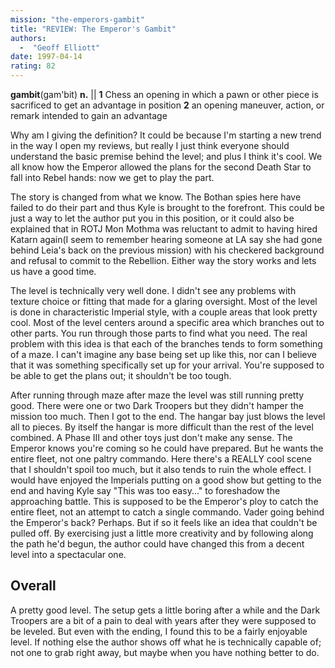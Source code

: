 ```yaml
---
mission: "the-emperors-gambit"
title: "REVIEW: The Emperor's Gambit"
authors: 
  -  "Geoff Elliott"
date: 1997-04-14
rating: 82
---
```


**gambit**(gam'bit) **n.** || **1** Chess an opening in which a pawn or other piece is sacrificed to get an advantage in position **2** an opening maneuver, action, or remark intended to gain an advantage

Why am I giving the definition? It could be because I'm starting a new trend in the way I open my reviews, but really I just think everyone should understand the basic premise behind the level; and plus I think it's cool. We all know how the Emperor allowed the plans for the second Death Star to fall into Rebel hands: now we get to play the part.

The story is changed from what we know. The Bothan spies here have failed to do their part and thus Kyle is brought to the forefront. This could be just a way to let the author put you in this position, or it could also be explained that in ROTJ Mon Mothma was reluctant to admit to having hired Katarn again(I seem to remember hearing someone at LA say she had gone behind Leia's back on the previous mission) with his checkered background and refusal to commit to the Rebellion. Either way the story works and lets us have a good time.

The level is technically very well done. I didn't see any problems with texture choice or fitting that made for a glaring oversight. Most of the level is done in characteristic Imperial style, with a couple areas that look pretty cool. Most of the level centers around a specific area which branches out to other parts. You run through those parts to find what you need. The real problem with this idea is that each of the branches tends to form something of a maze. I can't imagine any base being set up like this, nor can I believe that it was something specifically set up for your arrival. You're supposed to be able to get the plans out; it shouldn't be too tough.

After running through maze after maze the level was still running pretty good. There were one or two Dark Troopers but they didn't hamper the mission too much. Then I got to the end. The hangar bay just blows the level all to pieces. By itself the hangar is more difficult than the rest of the level combined. A Phase III and other toys just don't make any sense. The Emperor knows you're coming so he could have prepared. But he wants the entire fleet, not one paltry commando. Here there's a REALLY cool scene that I shouldn't spoil too much, but it also tends to ruin the whole effect. I would have enjoyed the Imperials putting on a good show but getting to the end and having Kyle say "This was too easy..." to foreshadow the approaching battle. This is supposed to be the Emperor's ploy to catch the entire fleet, not an attempt to catch a single commando. Vader going behind the Emperor's back? Perhaps. But if so it feels like an idea that couldn't be pulled off. By exercising just a little more creativity and by following along the path he'd begun, the author could have changed this from a decent level into a spectacular one.

## Overall

A pretty good level. The setup gets a little boring after a while and the Dark Troopers are a bit of a pain to deal with years after they were supposed to be leveled. But even with the ending, I found this to be a fairly enjoyable level. If nothing else the author shows off what he is technically capable of; not one to grab right away, but maybe when you have nothing better to do.
